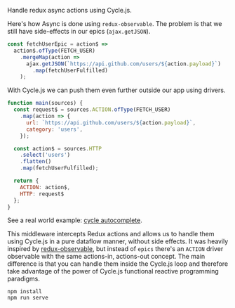 Handle redux async actions using Cycle.js.

Here's how Async is done using `redux-observable`. The problem is that we still have side-effects in our epics (`ajax.getJSON`).

```js
const fetchUserEpic = action$ =>
  action$.ofType(FETCH_USER)
    .mergeMap(action =>
      ajax.getJSON(`https://api.github.com/users/${action.payload}`)
        .map(fetchUserFulfilled)
    );
```

With Cycle.js we can push them even further outside our app using drivers.

```js
function main(sources) {  
  const request$ = sources.ACTION.ofType(FETCH_USER)
    .map(action => {
      url: `https://api.github.com/users/${action.payload}`,
      category: 'users',
    });

  const action$ = sources.HTTP
    .select('users')
    .flatten()
    .map(fetchUserFulfilled);

  return {
    ACTION: action$,
    HTTP: request$
  };
}
```

See a real world example: [cycle autocomplete](https://github.com/lmatteis/redux-cycle-middleware/blob/master/cycle/index.js).

This middleware intercepts Redux actions and allows us to handle them using Cycle.js in a pure dataflow manner, without side effects. It was heavily inspired by [redux-observable](https://github.com/redux-observable/redux-observable), but instead of `epics` there's an `ACTION` driver observable with the same actions-in, actions-out concept. The main difference is that you can handle them inside the Cycle.js loop and therefore take advantage of the power of Cycle.js functional reactive programming paradigms.

```
npm install
npm run serve
```
